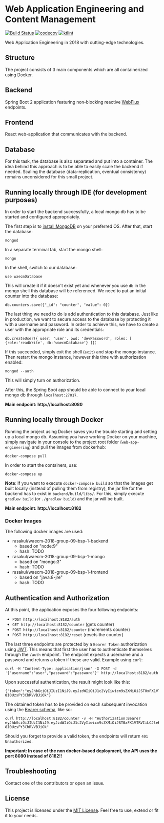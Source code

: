 # Web Application Engineering and Content Management 
[![Build Status](https://travis-ci.com/fuvidani/web-app-engineering.svg?token=nWakM5wh7rnyXAfUiELD&branch=master)](https://travis-ci.com/fuvidani/web-app-engineering)  [![codecov](https://codecov.io/gh/fuvidani/web-app-engineering/branch/master/graph/badge.svg?token=TjVLRsAmuK)](https://codecov.io/gh/fuvidani/web-app-engineering)  [![ktlint](https://img.shields.io/badge/code%20style-%E2%9D%A4-FF4081.svg)](https://ktlint.github.io/)

Web Application Engineering in 2018 with cutting-edge technologies.

## Structure
The project consists of 3 main components which are all containerized using Docker.

## Backend
Spring Boot 2 application featuring non-blocking reactive 
[WebFlux](https://docs.spring.io/spring/docs/5.0.0.BUILD-SNAPSHOT/spring-framework-reference/html/web-reactive.html#web-reactive) 
endpoints.

## Frontend
React web-application that communicates with the backend.

## Database
For this task, the database is also separated and put into a container. The idea behind this 
approach is to be able to easily scale the backend if needed. Scaling the database (data-replication,
eventual consistency) remains unconsidered for this small project.

## Running locally through IDE (for development purposes)
In order to start the backend successfully, a local mongo db has to be started and configured appropriately.

The first step is to [install MongoDB](https://docs.mongodb.com/manual/administration/install-community/) on your preferred OS. 
After that, start the database:
 ```shell
 mongod
 ```
 In a separate terminal tab, start the mongo shell:
  ```shell
  mongo
  ```
In the shell, switch to our database:
  ```shell
  use waecmDatabase
  ```
This will create it if it doesn't exist yet and whenever you use ``db`` in the mongo shell this database
will be referenced. We need to put an initial counter into the database:
  ```shell
  db.counters.save({"_id": "counter", "value": 0})
  ```
The last thing we need to do is add authentication to this database. Just like in production, we want to secure
access to the database by protecting it with a username and password. In order to achieve this, we have to 
create a user with the appropriate role and its credentials:
  ```shell
  db.createUser({ user: 'user', pwd: 'devPassword', roles: [ {role:'readWrite', db:'waecmDatabase'} ]})
  ```
If this succeeded, simply exit the shell (``exit``) and stop the mongo instance. Then restart the mongo
instance, however this time with authorization enabled:
 ```shell
 mongod --auth
 ```
 This will simply turn on authorization.
 
After this, the Spring Boot app should be able to connect to your local mongo db through
`localhost:27017`. 

**Main endpoint: http://localhost:8080**
 
## Running locally through Docker
Running the project using Docker saves you the trouble starting and setting up a local 
mongo db. 
Assuming you have working Docker on your machine, simply navigate in your console
to the project root folder (`web-app-engineering`) and pull the images from dockerhub: 
 ```shell
 docker-compose pull
 ```
In order to start the containers, use:
 ```shell
 docker-compose up
 ```

**Note**: If you want to execute `docker-compose build` so that the images get built locally
(instead of pulling them from registry), the jar file for the backend has to exist in `backend/build/libs/`.
For this, simply execute `gradlew build` (or `./gradlew build`) and the jar will be built.

**Main endpoint: http://localhost:8182**

### Docker Images

The following docker images are used:

- rasakul/waecm-2018-group-09-bsp-1-backend
    - based on "node:9"
    - hash: TODO
- rasakul/waecm-2018-group-09-bsp-1-mongo
    - based on "mongo:3"
    - hash: TODO
- rasakul/waecm-2018-group-09-bsp-1-frontend
    - based on "java:8-jre"
    - hash: TODO

## Authentication and Authorization
At this point, the application exposes the four following endpoints:

- `POST http://localhost:8182/auth`
- `GET http://localhost:8182/counter` (gets counter)
- `POST http://localhost:8182/counter` (increments counter)
- `POST http://localhost:8182/reset` (resets the counter)

The last three endpoints are protected by a `Bearer Token` authorization using [JWT](https://jwt.io/).
This means that first the user has to authenticate themselves through the `/auth` endpoint. 
The endpoint expects a username and a password and returns a token if these are valid.
Example using `curl`:
 ```shell
 curl -H "Content-Type: application/json" -X POST -d '{"username":"user","password":"password"}' http://localhost:8182/auth
 ```
Upon successful authentication, the result might look like this:
 ```shell
 {"token":"eyJhbGciOiJIUzI1NiJ9.eyJzdWIiOiJ1c2VyIiwicm9sZXMiOiJST0xFX1VTRVIiLCJleHAiOjE1MjE0ODExNTksImlhdCI6MTUyMTM5NDc1OX0.eDPMllIQoatJq657WEd6GMv-8I0UzsPY3CbRVVBJiOk"}
 ```
The obtained token has to be provided on each subsequent invocation using the [Bearer schema](https://tools.ietf.org/html/rfc6750),
like so:
 ```shell
 curl http://localhost:8182/counter -v -H "Authorization:Bearer eyJhbGciOiJIUzI1NiJ9.eyJzdWIiOiJ1c2VyIiwicm9sZXMiOiJST0xFX1VTRVIiLCJleHAiOjE1MjE0ODExNTksImlhdCI6MTUyMTM5NDc1OX0.eDPMllIQoatJq657WEd6GMv-8I0UzsPY3CbRVVBJiOk"
 ```
Should you forget to provide a valid token, the endpoints will return `401 Unauthorized`.

**Important: In case of the non docker-based deployment, the API uses the port 8080 instead of 8182!!**

## Troubleshooting
Contact one of the contributors or open an issue.

## License
This project is licensed under the [MIT License](https://opensource.org/licenses/MIT). Feel free to
use, extend or fit it to your needs.

